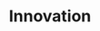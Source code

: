 ---
title       : Innovation
key         : CP-IN
skills      : Behaviour, Mindset, Competency, Forward Thinking
difficulty  : hard
area        : competency

questions :
    - "CP-IN-01: Describe a time when you identified a risk and offered a unique method of addressing the risk."
    - "CP-IN-02: Describe a time when you contributed to the development of an innovative idea that impacted the market, industry, and ecosystem."
    - "CP-IN-03: Describe a time when an innovative product or service you worked on failed. Looking back, what would you have done differently to ensure success?"

desirable :
    - Identified new ways to apply existing information that improved the customer experience
    - Understood the lifecycle of a product/service and its impact on the customer experience
    - Recognised and managed risks to ensure a positive customer experience
    - Analysed gaps between the user/customer or scenario needs and the existing solution portfolio
    - Made suggestions for improvement that were mutually beneficial to the customer and organisation

bonus_points :
    - Identified new ways to apply existing information that improved the customer experience and business processes
    - Understood the lifecycle of a product/service and its impact on customer experience
    - Anticipated and managed risks to ensure a positive customer experience
    - Created solutions that were “in tune” with the company and market, and served to address user/customer needs
    - Made innovative suggestions for improvement that were mutually beneficial to the customer and organisation
---